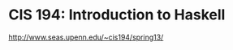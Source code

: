 CIS 194: Introduction to Haskell
================================

http://www.seas.upenn.edu/~cis194/spring13/
